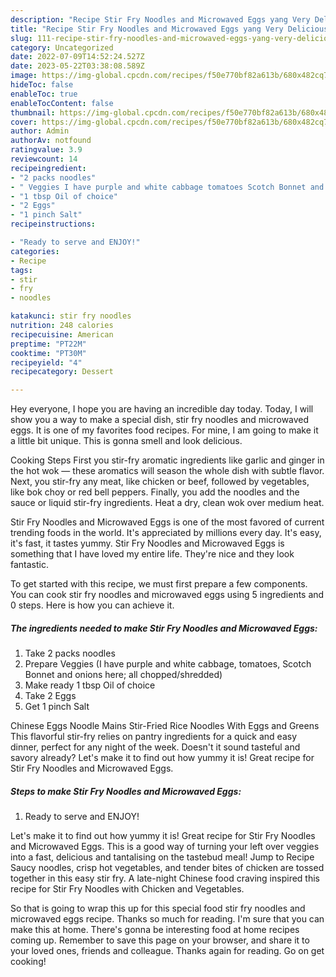 ```yaml
---
description: "Recipe Stir Fry Noodles and Microwaved Eggs yang Very Delicious"
title: "Recipe Stir Fry Noodles and Microwaved Eggs yang Very Delicious"
slug: 111-recipe-stir-fry-noodles-and-microwaved-eggs-yang-very-delicious
category: Uncategorized
date: 2022-07-09T14:52:24.527Z
date: 2023-05-22T03:38:08.589Z
image: https://img-global.cpcdn.com/recipes/f50e770bf82a613b/680x482cq70/stir-fry-noodles-and-microwaved-eggs-recipe-main-photo.jpg
hideToc: false
enableToc: true
enableTocContent: false
thumbnail: https://img-global.cpcdn.com/recipes/f50e770bf82a613b/680x482cq70/stir-fry-noodles-and-microwaved-eggs-recipe-main-photo.jpg
cover: https://img-global.cpcdn.com/recipes/f50e770bf82a613b/680x482cq70/stir-fry-noodles-and-microwaved-eggs-recipe-main-photo.jpg
author: Admin
authorAv: notfound
ratingvalue: 3.9
reviewcount: 14
recipeingredient:
- "2 packs noodles"
- " Veggies I have purple and white cabbage tomatoes Scotch Bonnet and onions here all choppedshredded"
- "1 tbsp Oil of choice"
- "2 Eggs"
- "1 pinch Salt"
recipeinstructions:

- "Ready to serve and ENJOY!"
categories:
- Recipe
tags:
- stir
- fry
- noodles

katakunci: stir fry noodles 
nutrition: 248 calories
recipecuisine: American
preptime: "PT22M"
cooktime: "PT30M"
recipeyield: "4"
recipecategory: Dessert

---
```



Hey everyone, I hope you are having an incredible day today. Today, I will show you a way to make a special dish, stir fry noodles and microwaved eggs. It is one of my favorites food recipes. For mine, I am going to make it a little bit unique. This is gonna smell and look delicious.

Cooking Steps First you stir-fry aromatic ingredients like garlic and ginger in the hot wok — these aromatics will season the whole dish with subtle flavor. Next, you stir-fry any meat, like chicken or beef, followed by vegetables, like bok choy or red bell peppers. Finally, you add the noodles and the sauce or liquid stir-fry ingredients. Heat a dry, clean wok over medium heat.

Stir Fry Noodles and Microwaved Eggs is one of the most favored of current trending foods in the world. It's appreciated by millions every day. It's easy, it's fast, it tastes yummy. Stir Fry Noodles and Microwaved Eggs is something that I have loved my entire life. They're nice and they look fantastic.


To get started with this recipe, we must first prepare a few components. You can cook stir fry noodles and microwaved eggs using 5 ingredients and 0 steps. Here is how you can achieve it.

<!--inarticleads1-->

##### The ingredients needed to make Stir Fry Noodles and Microwaved Eggs:

1. Take 2 packs noodles
1. Prepare  Veggies (I have purple and white cabbage, tomatoes, Scotch Bonnet and onions here; all chopped/shredded)
1. Make ready 1 tbsp Oil of choice
1. Take 2 Eggs
1. Get 1 pinch Salt


Chinese Eggs Noodle Mains Stir-Fried Rice Noodles With Eggs and Greens This flavorful stir-fry relies on pantry ingredients for a quick and easy dinner, perfect for any night of the week. Doesn&#39;t it sound tasteful and savory already? Let&#39;s make it to find out how yummy it is! Great recipe for Stir Fry Noodles and Microwaved Eggs. 

<!--inarticleads2-->

##### Steps to make Stir Fry Noodles and Microwaved Eggs:


1. Ready to serve and ENJOY!

Let&#39;s make it to find out how yummy it is! Great recipe for Stir Fry Noodles and Microwaved Eggs. This is a good way of turning your left over veggies into a fast, delicious and tantalising on the tastebud meal! Jump to Recipe Saucy noodles, crisp hot vegetables, and tender bites of chicken are tossed together in this easy stir fry. A late-night Chinese food craving inspired this recipe for Stir Fry Noodles with Chicken and Vegetables. 

So that is going to wrap this up for this special food stir fry noodles and microwaved eggs recipe. Thanks so much for reading. I'm sure that you can make this at home. There's gonna be interesting food at home recipes coming up. Remember to save this page on your browser, and share it to your loved ones, friends and colleague. Thanks again for reading. Go on get cooking!
